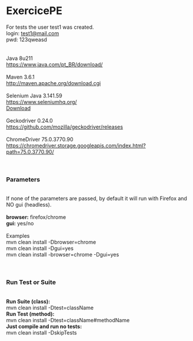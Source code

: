 # ExercicePE


For tests the user test1 was created. <br>
login: test1@mail.com <br>
pwd: 123qweasd <br>
<br><br>
Java 8u211 <br>
https://www.java.com/pt_BR/download/ <br>
<br>
Maven 3.6.1 <br>
http://maven.apache.org/download.cgi <br>
<br>
Selenium Java 3.141.59 <br>
https://www.seleniumhq.org/ <br>
<a href="https://bit.ly/2zm3ZzF">Download</a> <br>
<br>
Geckodriver 0.24.0 <br>
https://github.com/mozilla/geckodriver/releases <br>
<br>
ChromeDriver 75.0.3770.90 <br>
https://chromedriver.storage.googleapis.com/index.html?path=75.0.3770.90/ <br>
<br><br>
<h3>Parameters</h3><br>
If none of the parameters are passed, by default it will run with Firefox and NO gui (headless). <br>
<br>
<b>browser:</b> firefox/chrome <br>
<b>gui:</b> yes/no <br>
<br>
Examples <br>
mvn clean install -Dbrowser=chrome <br>
mvn clean install -Dgui=yes <br>
mvn clean install -browser=chrome -Dgui=yes <br>
<br><br>
<h3>Run Test or Suite</h3><br>
<b>Run Suite (class):</b> <br>
mvn clean install -Dtest=className <br>
<b>Run Test (method):</b> <br>
mvn clean install -Dtest=className#methodName <br>
<b>Just compile and run no tests:</b> <br>
mvn clean install -DskipTests <br>